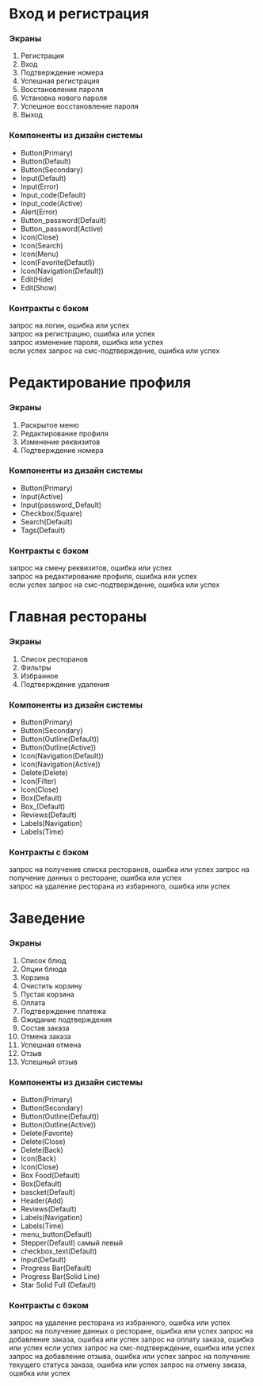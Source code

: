 # Вход и регистрация

### Экраны
1. Регистрация
2. Вход
3. Подтверждение номера
4. Успешная регистрация
5. Восстановление пароля
6. Установка нового пароля
7. Успешное восстановление пароля
8. Выход


### Компоненты из дизайн системы
- Button(Primary)
- Button(Default)
- Button(Secondary)
- Input(Default)
- Input(Error)
- Input_code(Default)
- Input_code(Active)
- Alert(Error)
- Button_password(Default)
- Button_password(Active)
- Icon(Close)
- Icon(Search)
- Icon(Menu)
- Icon(Favorite(Defautl))
- Icon(Navigation(Default))
- Edit(Hide)
- Edit(Show)


### Контракты с бэком
запрос на логин, ошибка или успех  
запрос на регистрацию, ошибка или успех  
запрос изменение пароля, ошибка или успех  
если успех запрос на смс-подтверждение, ошибка или успех

# Редактирование профиля
### Экраны
1. Раскрытое меню
2. Редактирование профиля
3. Изменение реквизитов
4. Подтверждение номера


### Компоненты из дизайн системы
- Button(Primary)
- Input(Active)
- Input(password_Default)
- Checkbox(Square)
- Search(Default)
- Tags(Default)

### Контракты с бэком
запрос на смену реквизитов, ошибка или успех  
запрос на редактирование профиля, ошибка или успех  
если успех запрос на смс-подтверждение, ошибка или успех

# Главная рестораны
### Экраны
1. Список ресторанов
2. Фильтры
3. Избранное
4. Подтверждение удаления

### Компоненты из дизайн системы
- Button(Primary)
- Button(Secondary)
- Button(Outline(Default))
- Button(Outline(Active))
- Icon(Navigation(Default))
- Icon(Navigation(Active))
- Delete(Delete)
- Icon(Filter)
- Icon(Close)
- Box(Default)
- Box_(Default)
- Reviews(Default)
- Labels(Navigation)
- Labels(Time)

### Контракты с бэком
запрос на получение списка ресторанов, ошибка или успех
запрос на получение данных о ресторане, ошибка или успех  
запрос на удаление ресторана из избарнного, ошибка или успех  

# Заведение
### Экраны
1. Список блюд
2. Опции блюда
3. Корзина
4. Очистить корзину
5. Пустая корзина
6. Оплата
7. Подтверждение платежа
8. Ожидание подтверждения
9. Состав заказа
10. Отмена заказа
11. Успешная отмена
12. Отзыв
13. Успешный отзыв

### Компоненты из дизайн системы
- Button(Primary)
- Button(Secondary)
- Button(Outline(Default))
- Button(Outline(Active))
- Delete(Favorite)
- Delete(Close)
- Delete(Back)
- Icon(Back)
- Icon(Close)
- Box Food(Default)
- Box(Default)
- bascket(Default)
- Header(Add)
- Reviews(Default)
- Labels(Navigation)
- Labels(Time)
- menu_button(Default)
- Stepper(Defautl) самый левый
- checkbox_text(Default)
- Input(Default)
- Progress Bar(Default)
- Progress Bar(Solid Line)
- Star Solid Full (Default)

### Контракты с бэком
запрос на удаление ресторана из избранного, ошибка или успех  
запрос на получение данных о ресторане, ошибка или успех 
запрос на добавление заказа, ошибка или успех
запрос на оплату заказа, ошибка или успех
если успех запрос на смс-подтверждение, ошибка или успех
запрос на добавление отзыва, ошибка или успех
запрос на получение текущего статуса заказа, ошибка или успех
запрос на отмену заказа, ошибка или успех
